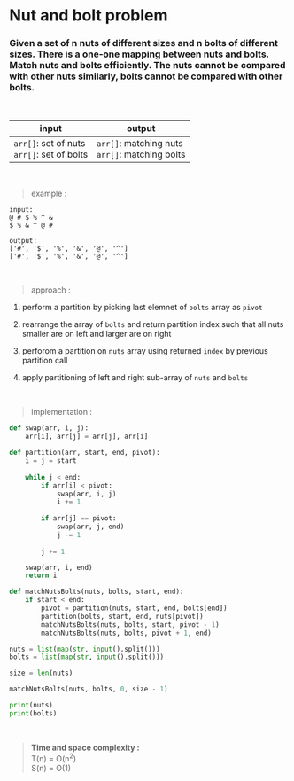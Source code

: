 # Nut and bolt problem

### Given a set of n nuts of different sizes and n bolts of different sizes. There is a one-one mapping between nuts and bolts. Match nuts and bolts efficiently. The nuts cannot be compared with other nuts similarly, bolts cannot be compared with other bolts.

<br>

| input | output |
| --- | --- |
| `arr[]`: set of nuts <br> `arr[]`: set of bolts | `arr[]`: matching nuts <br> `arr[]`: matching bolts |

<br>

> example :

```
input:
@ # $ % ^ &
$ % & ^ @ #

output:
['#', '$', '%', '&', '@', '^']
['#', '$', '%', '&', '@', '^']
```

<br>

> approach :

1. perform a partition by picking last elemnet of `bolts` array as `pivot`

2. rearrange the array of `bolts` and return partition index such that all nuts smaller are on left and larger are on right

3. perforom a partition on `nuts` array using returned `index` by previous partition call

4. apply partitioning of left and right sub-array of `nuts` and `bolts`

<br>

> implementation :

```python
def swap(arr, i, j):
    arr[i], arr[j] = arr[j], arr[i]

def partition(arr, start, end, pivot):
    i = j = start
    
    while j < end:
        if arr[i] < pivot:
            swap(arr, i, j)
            i += 1
        
        if arr[j] == pivot:
            swap(arr, j, end)
            j -= 1
        
        j += 1

    swap(arr, i, end)
    return i

def matchNutsBolts(nuts, bolts, start, end):
    if start < end:
        pivot = partition(nuts, start, end, bolts[end])
        partition(bolts, start, end, nuts[pivot])
        matchNutsBolts(nuts, bolts, start, pivot - 1)
        matchNutsBolts(nuts, bolts, pivot + 1, end)

nuts = list(map(str, input().split()))
bolts = list(map(str, input().split()))

size = len(nuts)

matchNutsBolts(nuts, bolts, 0, size - 1)

print(nuts)
print(bolts)
```

<br> 

> **Time and space complexity :**
<br>T(n) = O(n<sup>2</sup>)
<br>S(n) = O(1)
